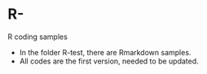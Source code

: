 # R-
R coding samples
- In the folder R-test, there are Rmarkdown samples.
- All codes are the first version, needed to be updated. 

